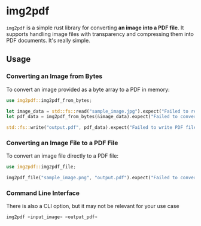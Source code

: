 
# img2pdf

`img2pdf` is a simple rust library for converting <b>an image into a PDF file</b>. It supports handling image files with transparency and compressing them into PDF documents. It's really simple. 


## Usage

### Converting an Image from Bytes

To convert an image provided as a byte array to a PDF in memory:

```rust
use img2pdf::img2pdf_from_bytes;

let image_data = std::fs::read("sample_image.jpg").expect("Failed to read image");
let pdf_data = img2pdf_from_bytes(&image_data).expect("Failed to convert image to PDF");

std::fs::write("output.pdf", pdf_data).expect("Failed to write PDF file");
```

### Converting an Image File to a PDF File

To convert an image file directly to a PDF file:

```rust
use img2pdf::img2pdf_file;

img2pdf_file("sample_image.png", "output.pdf").expect("Failed to convert image to PDF");
```

### Command Line Interface

There is also a CLI option, but it may not be relevant for your use case

```bash
img2pdf <input_image> <output_pdf>
```